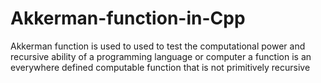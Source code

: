 # Akkerman-function-in-Cpp
Akkerman function is used to used to test the computational power and recursive ability of a programming language or computer a function is an everywhere defined computable function that is not primitively recursive
